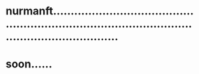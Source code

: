 # nurmanft.............................................................................................................................
# soon......
